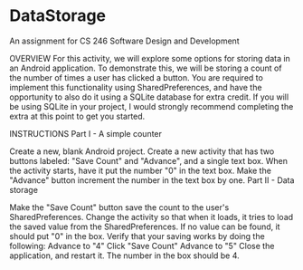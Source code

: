 # DataStorage
An assignment for CS 246 Software Design and Development

OVERVIEW
For this activity, we will explore some options for storing data in an Android application. To demonstrate this, we will be storing a count of the number of times a user has clicked a button. You are required to implement this functionality using SharedPreferences, and have the opportunity to also do it using a SQLite database for extra credit. If you will be using SQLite in your project, I would strongly recommend completing the extra at this point to get you started.

INSTRUCTIONS
Part I - A simple counter

Create a new, blank Android project.
Create a new activity that has two buttons labeled: "Save Count" and "Advance", and a single text box.
When the activity starts, have it put the number "0" in the text box.
Make the "Advance" button increment the number in the text box by one.
Part II - Data storage

Make the "Save Count" button save the count to the user's SharedPreferences.
Change the activity so that when it loads, it tries to load the saved value from the SharedPreferences. If no value can be found, it should put "0" in the box.
Verify that your saving works by doing the following:
Advance to "4"
Click "Save Count"
Advance to "5"
Close the application, and restart it. The number in the box should be 4.
